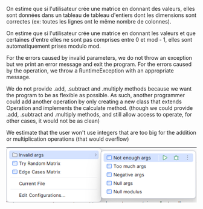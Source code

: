 On estime que si l'utilisateur crée une matrice en donnant des valeurs, elles sont données dans un tableau de tableau
d'entiers dont les dimensions sont correctes (ex: toutes les lignes ont le même nombre de colonnes).

On estime que si l'utilisateur crée une matrice en donnant les valeurs et que certaines d'entre elles ne sont pas
comprises entre 0 et mod - 1, elles sont automatiquement prises modulo mod.

For the errors caused by invalid parameters, we do not throw an exception but we print an error message and exit the
program.
For the errors caused by the operation, we throw a RuntimeException with an appropriate message.

We do not provide .add, .subtract and .multiply methods because we want the program to be as flexible as possible. As
such, another programmer could add another operation by only creating a new class that extends Operation and implements
the calculate method. (though we could provide .add, .subtract and .multiply methods, and still allow access to operate,
for other cases, it would not be as clean)

We estimate that the user won't use integers that are too big for the addition or multiplication operations (that would
overflow)

![configs](./run_configs.png)